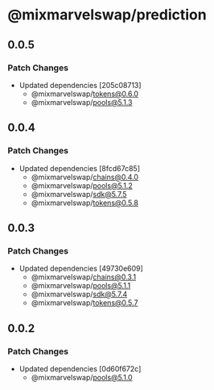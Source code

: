 # @mixmarvelswap/prediction

## 0.0.5

### Patch Changes

- Updated dependencies [205c08713]
  - @mixmarvelswap/tokens@0.6.0
  - @mixmarvelswap/pools@5.1.3

## 0.0.4

### Patch Changes

- Updated dependencies [8fcd67c85]
  - @mixmarvelswap/chains@0.4.0
  - @mixmarvelswap/pools@5.1.2
  - @mixmarvelswap/sdk@5.7.5
  - @mixmarvelswap/tokens@0.5.8

## 0.0.3

### Patch Changes

- Updated dependencies [49730e609]
  - @mixmarvelswap/chains@0.3.1
  - @mixmarvelswap/pools@5.1.1
  - @mixmarvelswap/sdk@5.7.4
  - @mixmarvelswap/tokens@0.5.7

## 0.0.2

### Patch Changes

- Updated dependencies [0d60f672c]
  - @mixmarvelswap/pools@5.1.0

